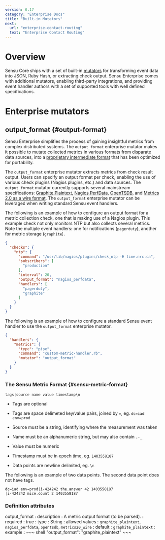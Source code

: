 ```yaml
---
version: 0.17
category: "Enterprise Docs"
title: "Built-in Mutators"
next:
  url: "enterprise-contact-routing"
  text: "Enterprise Contact Routing"
---
```


# Overview

Sensu Core ships with a set of built-in [mutators](mutators) for transforming event data into JSON, Ruby Hash, or extracting check output. Sensu Enterprise comes with additional mutators, enabling third-party integrations, and providing event handler authors with a set of supported tools with well defined specifications.

# Enterprise mutators

## output_format {#output-format}

Sensu Enterprise simplifies the process of gaining insightful metrics from complex distributed systems. The `output_format` enterprise mutator makes it possible to mutate collected metrics in various formats from disparate data sources, into a [proprietary intermediate format](#sensu-metric-format) that has been optimized for portability.

The `output_format` enterprise mutator extracts metrics from check result output. Users can specify an output format per check, enabling the use of various check plugins (Nagios plugins, etc.) and data sources. The `output_format` mutator currently supports several mainstream specifications: [Graphite Plaintext][graphite_plaintext], [Nagios PerfData][nagios_perfdata], [OpenTSDB][opentsdb], and [Metrics 2.0 as a wire format][metrics20_wire]. The `output_format` enterprise mutator can be leveraged when writing standard Sensu event handlers.

The following is an example of how to configure an output format for a metric collection check, one that is making use of a Nagios plugin. This example check not only monitors NTP but also collects several metrics. Note the multiple event handlers: one for notifications (`pagerduty`), another for metric storage (`graphite`).

~~~ json
{
  "checks": {
    "ntp": {
      "command": "/usr/lib/nagios/plugins/check_ntp -H time.nrc.ca",
      "subscribers": [
        "production"
      ],
      "interval": 20,
      "output_format": "nagios_perfdata",
      "handlers": [
        "pagerduty",
        "graphite"
      ]
    }
  }
}
~~~

The following is an example of how to configure a standard Sensu event handler to use the `output_format` enterprise mutator.

~~~ json
{
  "handlers": {
    "metrics": {
      "type": "pipe",
      "command": "custom-metric-handler.rb",
      "mutator": "output_format"
    }
  }
}
~~~

### The Sensu Metric Format {#sensu-metric-format}

`tags|source name value timestamp\n`

- Tags are optional

- Tags are space delimeted key/value pairs, joined by `=`, eg. `dc=iad env=prod`

- Source must be a string, identifying where the measurement was taken

- Name must be an alphanumeric string, but may also contain `.-_`

- Value must be numeric

- Timestamp must be in epoch time, eg. `1403558187`

- Data points are newline delimited, eg. `\n`

The following is an example of two data points. The second data point does not have tags.

~~~
dc=iad env=prod|i-424242 the.answer 42 1403558187
|i-424242 mice.count 2 1403558187
~~~

### Definition attributes

output_format
: description
  : A metric output format (to be parsed).
: required
  : true
: type
  : String
: allowed values
  : `graphite_plaintext`, `nagios_perfdata`, `opentsdb`, `metrics20_wire`
: default
  : `graphite_plaintext`
: example
  : ~~~ shell
    "output_format": "graphite_plaintext"
    ~~~

[nagios_perfdata]: http://nagios.sourceforge.net/docs/3_0/perfdata.html
[graphite_plaintext]: http://graphite.readthedocs.org/en/latest/feeding-carbon.html#the-plaintext-protocol
[opentsdb]: http://opentsdb.net/docs/build/html/user_guide/writing.html
[metrics20_wire]: http://metrics20.org/spec/#wire_format
